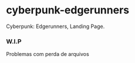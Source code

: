 # cyberpunk-edgerunners
Cyberpunk: Edgerunners, Landing Page.
### W.I.P
Problemas com perda de arquivos
